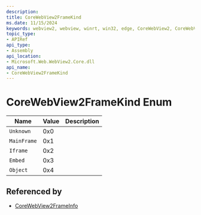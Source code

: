 ```yaml
---
description: 
title: CoreWebView2FrameKind
ms.date: 11/15/2024
keywords: webview2, webview, winrt, win32, edge, CoreWebView2, CoreWebView2Controller, browser control, edge html, CoreWebView2FrameKind
topic_type:
- APIRef
api_type:
- Assembly
api_location:
- Microsoft.Web.WebView2.Core.dll
api_name:
- CoreWebView2FrameKind
---
```


# CoreWebView2FrameKind Enum

| Name |  Value | Description |
|--|--|--|
|`Unknown` | 0x0  |  |
|`MainFrame` | 0x1  |  |
|`Iframe` | 0x2  |  |
|`Embed` | 0x3  |  |
|`Object` | 0x4  |  |


## Referenced by

- [CoreWebView2FrameInfo](corewebview2frameinfo.md)
